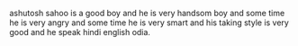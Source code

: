 ashutosh sahoo is a good boy and he is very handsom boy and some time he is very angry and  some time he is very smart and his taking style is very good and he speak hindi english odia.
